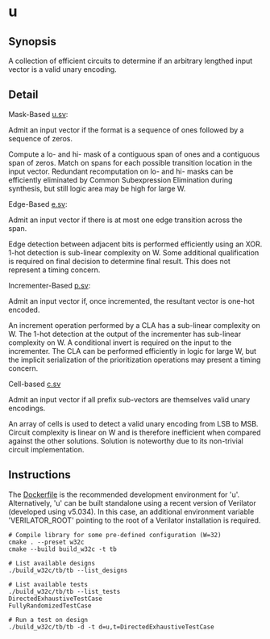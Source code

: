 # u

## Synopsis

A collection of efficient circuits to determine if an arbitrary lengthed input vector is a valid unary encoding.

## Detail

Mask-Based [u.sv](./rtl/u/u.sv):

Admit an input vector if the format is a sequence of ones followed by a sequence of zeros.

Compute a lo- and hi- mask of a contiguous span of ones and a contiguous span of zeros. Match on spans for each possible transition location in the input vector. Redundant recomputation on lo- and hi- masks can be efficiently eliminated by Common Subexpression Elimination during synthesis, but still logic area may be high for large W. 

Edge-Based [e.sv](./rtl/e/e.sv):

Admit an input vector if there is at most one edge transition across the span.

Edge detection between adjacent bits is performed efficiently using an XOR. 1-hot detection is sub-linear complexity on W. Some additional qualification is required on final decision to determine final result. This does not represent a timing concern.

Incrementer-Based [p.sv](./rtl/p/p.sv): 

Admit an input vector if, once incremented, the resultant vector is one-hot encoded.

An increment operation performed by a CLA has a sub-linear complexity on W. The 1-hot detection at the output of the incrementer has sub-linear complexity on W. A conditional invert is required on the input to the incrementer. The CLA can be performed efficiently in logic for large W, but the implicit serialization of the prioritization operations may present a timing concern.

Cell-based [c.sv](./rtl/c/c.sv)

Admit an input vector if all prefix sub-vectors are themselves valid unary encodings.

An array of cells is used to detect a valid unary encoding from LSB to MSB. Circuit complexity is linear on W and is therefore inefficient when compared against the other solutions. Solution is noteworthy due to its non-trivial circuit implementation.

## Instructions

The [Dockerfile](./.devcontainer/Dockerfile) is the recommended development environment for 'u'. Alternatively, 'u' can be built standalone using a recent version of Verilator (developed using v5.034). In this case, an additional environment variable 'VERILATOR_ROOT' pointing to the root of a Verilator installation is required. 

```shell
# Compile library for some pre-defined configuration (W=32)
cmake . --preset w32c
cmake --build build_w32c -t tb

# List available designs
./build_w32c/tb/tb --list_designs

# List available tests
./build_w32c/tb/tb --list_tests
DirectedExhaustiveTestCase
FullyRandomizedTestCase

# Run a test on design
./build_w32c/tb/tb -d -t d=u,t=DirectedExhaustiveTestCase
```

